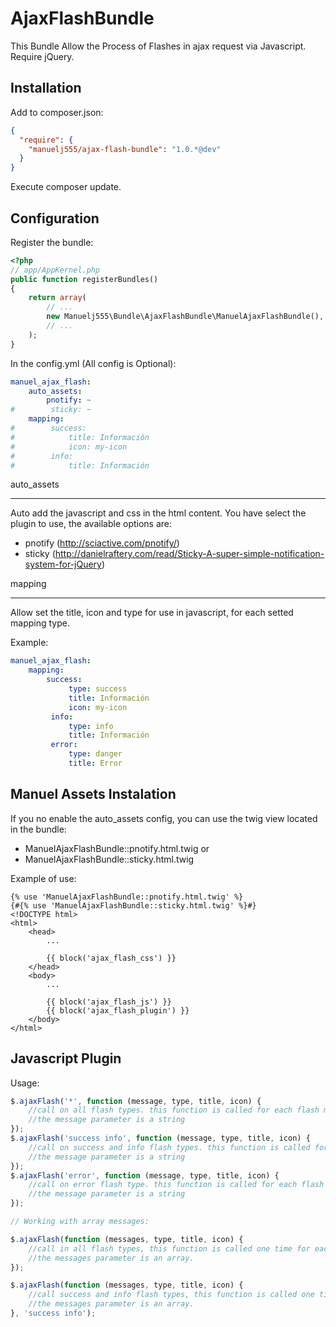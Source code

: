 AjaxFlashBundle
===============

This Bundle Allow the Process of Flashes in ajax request via Javascript. Require jQuery.

Installation
----

Add to composer.json:

```json
{
  "require": {
    "manuelj555/ajax-flash-bundle": "1.0.*@dev"
  }
}
```

Execute composer update.

Configuration
----

Register the bundle:

```php
<?php
// app/AppKernel.php
public function registerBundles()
{
    return array(
        // ...
        new Manuelj555\Bundle\AjaxFlashBundle\ManuelAjaxFlashBundle(),
        // ...
    );
}
```

In the config.yml (All config is Optional):

```yaml
manuel_ajax_flash:
    auto_assets:
        pnotify: ~
#        sticky: ~
    mapping:
#        success:
#            title: Información
#            icon: my-icon
#        info:
#            title: Información
```

auto_assets
____

Auto add the javascript and css in the html content. You have select the plugin to use, the available options are:

  * pnotify (http://sciactive.com/pnotify/)
  * sticky (http://danielraftery.com/read/Sticky-A-super-simple-notification-system-for-jQuery)

mapping
_____

Allow set the title, icon and type for use in javascript, for each setted mapping type.

Example:

```yaml
manuel_ajax_flash:
    mapping:
        success:
             type: success
             title: Información
             icon: my-icon
         info:
             type: info
             title: Información
         error:
             type: danger
             title: Error
```

Manuel Assets Instalation
-----------

If you no enable the auto_assets config, you can use the twig view located in the bundle:

  * ManuelAjaxFlashBundle::pnotify.html.twig or
  * ManuelAjaxFlashBundle::sticky.html.twig
  
Example of use:

```jinja
{% use 'ManuelAjaxFlashBundle::pnotify.html.twig' %}
{#{% use 'ManuelAjaxFlashBundle::sticky.html.twig' %}#}
<!DOCTYPE html>
<html>
    <head>
        ...
        
        {{ block('ajax_flash_css') }}
    </head>
    <body>
        ...
        
        {{ block('ajax_flash_js') }}
        {{ block('ajax_flash_plugin') }}
    </body>
</html>
```

Javascript Plugin
-------

Usage:

```javascript
$.ajaxFlash('*', function (message, type, title, icon) {
    //call on all flash types. this function is called for each flash message
    //the message parameter is a string
});
$.ajaxFlash('success info', function (message, type, title, icon) {
    //call on success and info flash types. this function is called for each flash message
    //the message parameter is a string
});
$.ajaxFlash('error', function (message, type, title, icon) {
    //call on error flash type. this function is called for each flash message
    //the message parameter is a string
});

// Working with array messages:

$.ajaxFlash(function (messages, type, title, icon) {
    //call in all flash types, this function is called one time for each message type.
    //the messages parameter is an array.
});

$.ajaxFlash(function (messages, type, title, icon) {
    //call success and info flash types, this function is called one time for each message type.
    //the messages parameter is an array.
}, 'success info');
```
